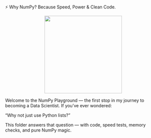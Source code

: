 ⚡ Why NumPy? Because Speed, Power & Clean Code.
<p align="center"> <img src="https://media.giphy.com/media/f9k1tV7HyORcngKF8v/giphy.gif" width="250"/> </p>
Welcome to the NumPy Playground — the first stop in my journey to becoming a Data Scientist. If you’ve ever wondered:

“Why not just use Python lists?”

This folder answers that question — with code, speed tests, memory checks, and pure NumPy magic.
